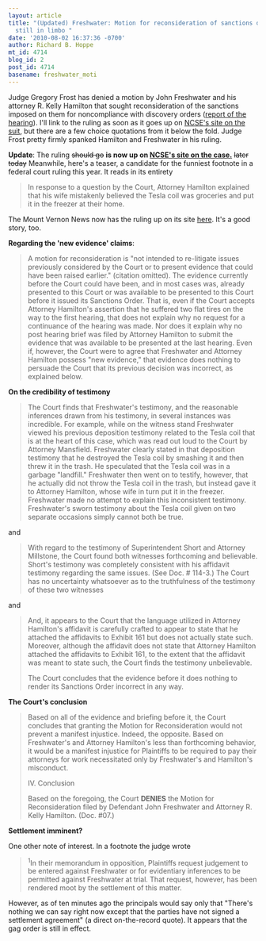 ```yaml
---
layout: article
title: "(Updated) Freshwater: Motion for reconsideration of sanctions denied; settlement
  still in limbo "
date: '2010-08-02 16:37:36 -0700'
author: Richard B. Hoppe
mt_id: 4714
blog_id: 2
post_id: 4714
basename: freshwater_moti
---
```

Judge Gregory Frost has denied a motion by John Freshwater and his attorney R. Kelly Hamilton that sought reconsideration of the sanctions imposed on them for noncompliance with discovery orders ([report of the hearing](http://pandasthumb.org/archives/2010/07/freshwater-oral.html)).  I'll link to the ruling as soon as it goes up on [NCSE's site on the suit](http://ncse.com/creationism/legal/doe-v-freshwater-mv), but there are a few choice quotations from it below the fold.  Judge Frost pretty firmly spanked Hamilton and Freshwater in his ruling.

**Update**:  The ruling ~~should go~~ **is now up on [NCSE's site on the case.](http://ncse.com/creationism/legal/doe-v-freshwater-mv)** ~~later today~~  Meanwhile, here's a teaser, a candidate for the funniest footnote in a federal court ruling this year.  It reads in its entirety

> In response to a question by the Court, Attorney Hamilton explained that his wife mistakenly believed the Tesla coil was groceries and put it in the freezer at their home.

The Mount Vernon News now has the ruling up on its site [here](http://www.mountvernonnews.com/local/10/08/03/freshwater-attorney-sanctions-stand).  It's a good story, too.

**Regarding the 'new evidence' claims**:

> A motion for reconsideration is "not intended to re-litigate issues previously considered by the Court or to present evidence that could have been raised earlier." (citation omitted). The evidence currently before the Court could have been, and in most cases was, already presented to this Court or was available to be presented to this Court before it issued its Sanctions Order.  That is, even if the Court accepts Attorney Hamilton's assertion that he suffered two flat tires on the way to the first hearing, that does not explain why no request for a continuance of the hearing was made. Nor does it explain why no post hearing brief was filed by Attorney Hamilton to submit the evidence that was available to be presented at the last hearing.  Even if, however, the Court were to agree that Freshwater and Attorney Hamilton possess "new evidence," that evidence does nothing to persuade the Court that its previous decision was incorrect, as explained below.


**On the credibility of testimony**


> The Court finds that Freshwater's testimony, and the reasonable inferences drawn from his testimony, in several instances was incredible. For example, while on the witness stand Freshwater viewed his previous deposition testimony related to the Tesla coil that is at the heart of this case, which was read out loud to the Court by Attorney Mansfield. Freshwater clearly stated in that deposition testimony that he destroyed the Tesla coil by smashing it and then threw it in the trash. He speculated that the Tesla coil was in a garbage "landfill." Freshwater then went on to testify, however, that he actually did not throw the Tesla  coil in the trash, but instead gave it to Attorney Hamilton, whose wife in turn put it in the freezer.  Freshwater made no attempt to explain this inconsistent testimony. Freshwater's sworn testimony about the Tesla coil given on two separate occasions simply cannot both be true.

and

> With regard to the testimony of Superintendent Short and Attorney Millstone, the Court found both witnesses forthcoming and believable. Short's testimony was completely consistent with his affidavit testimony regarding the same issues. (See Doc. # 114-3.) The Court has no uncertainty whatsoever as to the truthfulness of the testimony of these two witnesses


and

> And, it
> appears to the Court that the language utilized in Attorney Hamilton's affidavit is carefully
> crafted to appear to state that he attached the affidavits to Exhibit 161 but does not actually state
> such. Moreover, although the affidavit does not state that Attorney Hamilton attached the
> affidavits to Exhibit 161, to the extent that the affidavit was meant to state such, the Court finds the testimony unbelievable.
> 
> The Court concludes that the evidence before it does nothing to render its Sanctions Order incorrect in any way.


**The Court's conclusion**

> Based on all of the evidence and briefing before it, the Court concludes that granting the Motion for Reconsideration would not prevent a manifest injustice. Indeed, the opposite. Based on Freshwater's and Attorney Hamilton's less than forthcoming behavior, it would be a manifest injustice for Plaintiffs to be required to pay their attorneys for work necessitated only by Freshwater's and Hamilton's misconduct.
> 
> IV. Conclusion
> 
> Based on the foregoing, the Court **DENIES** the Motion for Reconsideration filed by Defendant John Freshwater and Attorney R. Kelly Hamilton. (Doc. #07.)


**Settlement imminent?**

One other note of interest.  In a footnote the judge wrote

> <sup>1</sup>In their memorandum in opposition, Plaintiffs request judgement to be entered against Freshwater or for evidentiary inferences to be permitted against Freshwater at trial. That request, however, has been rendered moot by the settlement of this matter.

However, as of ten minutes ago the principals would say only that "There's nothing we can say right now except that the parties have not signed a settlement agreement" (a direct on-the-record quote).  It appears that the gag order is still in effect.
